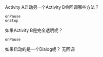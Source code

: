 Activity A启动另一个Activity B会回调哪些方法？
```
onPause
onStop
```
如果Activity B是完全透明呢？
```
onPause
```
如果启动的是一个Dialog呢？ 
无回调